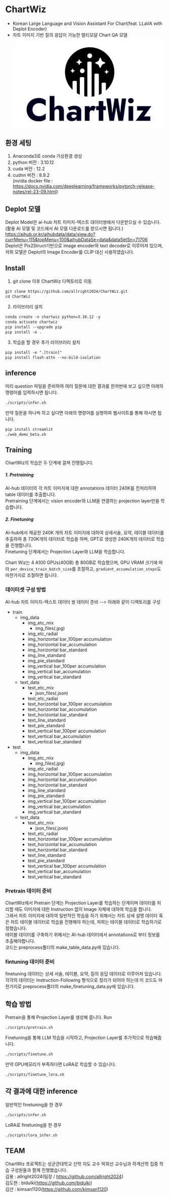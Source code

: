 # ChartWiz

- Korean Large Language and Vision Assistant For Chart(feat. LLaVA with Deplot Encoder)
- 차트 이미지 기반 질의 응답이 가능한 멀티모달 Chart QA 모델
![설명 텍스트](llava/eval/chartwiz_logo.png)

## 환경 세팅

1. Anaconda3로 conda 가상환경 생성
2. python 버전 : 3.10.12
3. cuda 버전 : 12.2
4. cudnn 버전 : 8.9.2  
(nvidia docker file : https://docs.nvidia.com/deeplearning/frameworks/pytorch-release-notes/rel-23-09.html)

## Deplot 모델
Deplot Model은 ai-hub 차트 이미지-텍스트 데이터쌍에서 다운받으실 수 있습니다. (활용 AI 모델 및 코드에서 AI 모델 다운로드를 받으시면 됩니다.)
https://aihub.or.kr/aihubdata/data/view.do?currMenu=115&topMenu=100&aihubDataSe=data&dataSetSn=71706  
Deplot은 Pix2Struct기반으로 image encoder와 text decoder로 이루어져 있으며, 저희 모델은 Deplot의 Image Encoder를 CLIP 대신 사용하였습니다.

## Install
1. git clone 이후 ChartWiz 디렉토리로 이동
```
git clone https://github.com/allright2024/ChartWiz.git
cd ChartWiz
```
2. 라이브러리 설치
```
conda create -n chartwiz python=3.10.12 -y
conda activate chartwiz
pip install --upgrade pip
pip install -e .
```
3. 학습을 할 경우 추가 라이브러리 설치
```
pip install -e ".[train]"
pip install flash-attn --no-bild-isolation
```

## inference
미리 question 파일을 준비하여 여러 질문에 대한 결과를 한꺼번에 보고 싶으면 아래의 명령어를 입력하시면 됩니다.
```
./scripts/infer.sh
```
만약 질문을 하나씩 하고 싶다면 아래의 명령어를 실행하여 웹사이트를 통해 하시면 됩니다.
```
pip install streamlit
./web_demo_beta.sh
```

## Training 
ChartWiz의 학습은 두 단계에 걸쳐 진행됩니다.  
##### 1. Pretraining
AI-hub 데이터의 각 차트 이미지에 대한 annotations 데이터 240K를 전처리하여 table 데이터를 추출합니다.  
Pretraining 단계에서는 vision encoder와 LLM을 연결하는 projection layer만을 학습합니다.
##### 2. Finetuning
AI-hub에서 제공한 240K 개의 차트 이미지에 대하여 상세서술, 요약, 테이블 데이터를 추출하여 총 720K개의 데이터로 학습을 하며, GPT로 생성한 240K개의 데이터로 학습을 진행합니다.  
Finetuning 단계에서는 Projection Layer와 LLM을 학습합니다.  
  

Chart Wiz는 4 A100 GPUs(40GB) 총 80GB로 학습했으며, GPU VRAM 크기에 따라 ```per_device_train_batch_size```를 조절하고, ```gradient_accumulation_steps```도 마찬가지로 조절하면 됩니다.

### 데이터셋 구성 방법
AI-hub 차트 이미지-텍스트 데이터 쌍 데이터 준비
--> 아래와 같이 디렉토리를 구성

- train
    - img_data
        - img_etc_mix
            - img_files(.jpg)
        - img_etc_radial
        - img_horizontal bar_100per accumulation
        - img_horizontal bar_accumulation
        - img_horizontal bar_standard
        - img_line_standard
        - img_pie_standard
        - img_vertical bar_100per accumulation
        - img_vertical bar_accumulation
        - img_vertical bar_standard
    - text_data
        - text_etc_mix
            - json_files(.json)
        - text_etc_radial
        - text_horizontal bar_100per accumulation
        - text_horizontal bar_accumulation
        - text_horizontal bar_standard
        - text_line_standard
        - text_pie_standard
        - text_vertical bar_100per accumulation
        - text_vertical bar_accumulation
        - text_vertical bar_standard
- test
    - img_data
        - img_etc_mix
            - img_files(.jpg)
        - img_etc_radial
        - img_horizontal bar_100per accumulation
        - img_horizontal bar_accumulation
        - img_horizontal bar_standard
        - img_line_standard
        - img_pie_standard
        - img_vertical bar_100per accumulation
        - img_vertical bar_accumulation
        - img_vertical bar_standard
    - text_data
        - text_etc_mix
            - json_files(.json)
        - text_etc_radial
        - text_horizontal bar_100per accumulation
        - text_horizontal bar_accumulation
        - text_horizontal bar_standard
        - text_line_standard
        - text_pie_standard
        - text_vertical bar_100per accumulation
        - text_vertical bar_accumulation
        - text_vertical bar_standard

### Pretrain 데이터 준비
ChartWiz에서 Pretrain 단계는 Projection Layer를 학습하는 단계이며 데이터를 처리할 때도 이미지에 대한 Instruction 없이 Image 자체에 대하여 학습을 합니다.  
그래서 차트 이미지에 대하여 일반적인 학습을 하기 위해서는 차트 상세 설명 데이터 혹은 차트 테이블 데이터로 학습을 진행해야 하는데, 저희는 테이블 데이터로 학습하기로 정했습니다.  
테이블 데이터를 구축하기 위해서는 AI-hub 데이터에서 annotations로 부터 정보를 추출해야합니다.  
코드는 preprocess폴더의 make_table_data.py에 있습니다.

### fintuning 데이터 준비 
finetuning 데이터는 상세 서술, 테이블, 요약, 질의 응답 데이터로 이루어져 있습니다. 
각각의 데이터는 Instruction-Following 형식으로 정리가 되어야 하는데 이 코드도 마찬가지로 preprocess폴더의 make_finetuning_data.py에 있습니다. 

## 학습 방법
Pretrain을 통해 Projection Layer를 생성해 줍니다.
Run
```
./scripts/pretrain.sh
```
Finetuning을 통해 LLM 학습을 시작하고, Projection Layer를 추가적으로 학습해줍니다.
```
./scripts/finetune.sh
```
만약 GPU메모리가 부족하다면 LoRA로 학습할 수 있습니다.
```
./scripts/finetune_lora.sh
```
## 각 결과에 대한 inference
일반적인 finetuning을 한 경우
```
./scripts/infer.sh
```
LoRA로 finetuning을 한 경우
```
./scripts/lora_infer.sh
```
## TEAM
ChartWiz 프로젝트는 성균관대학교 산학 지도 교수 박희선 교수님과 하계산학 집중 학습 구성원들과 함께 진행했습니다.  
김용 : allright2024(팀장 / https://github.com/allright2024)  
김도현 : bidulki(https://github.com/bidulki)  
김산 : kimsan1120(https://github.com/kimsan1120)  



